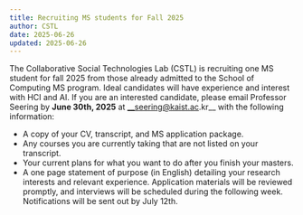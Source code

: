 ```yaml
---
title: Recruiting MS students for Fall 2025
author: CSTL
date: 2025-06-26
updated: 2025-06-26 
---
```


The Collaborative Social Technologies Lab (CSTL) is recruiting one MS student for fall 2025 from those already admitted to the School of Computing MS program. Ideal candidates will have experience and interest with HCI and AI.
If you are an interested candidate, please email Professor Seering by **June 30th, 2025** at __seering@kaist.ac.kr__ with the following information:
- A copy of your CV, transcript, and MS application package.
- Any courses you are currently taking that are not listed on your transcript.
- Your current plans for what you want to do after you finish your masters.
- A one page statement of purpose (in English) detailing your research interests and relevant experience.
Application materials will be reviewed promptly, and interviews will be scheduled during the following week. Notifications will be sent out by July 12th.